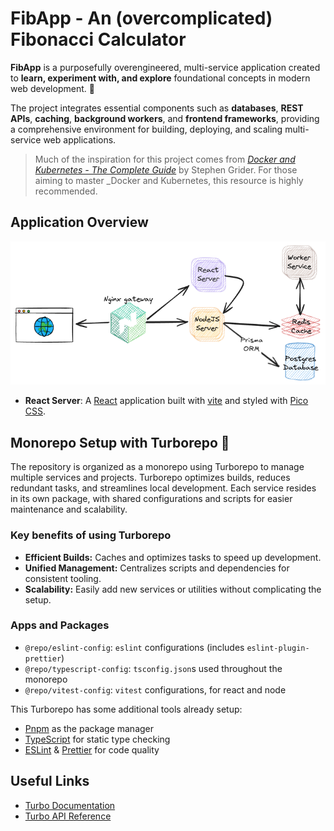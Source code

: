 # FibApp - An (overcomplicated) Fibonacci Calculator

**FibApp** is a purposefully overengineered, multi-service application created
to **learn, experiment with, and explore** foundational concepts in modern web
development. 🚀

The project integrates essential components such as **databases**, **REST
APIs**, **caching**, **background workers**, and **frontend frameworks**,
providing a comprehensive environment for building, deploying, and scaling
multi-service web applications.

> Much of the inspiration for this project comes from
> _[Docker and Kubernetes - The Complete Guide](https://www.udemy.com/course/docker-and-kubernetes-the-complete-guide)_
> by Stephen Grider. For those aiming to master \_Docker and Kubernetes, this
> resource is highly recommended.

## Application Overview

![architecture diagram](./images/architecture.excalidraw.png)

- **React Server**: A [React](https://react.dev/) application built with
  [vite](https://vite.dev/) and styled with [Pico CSS](https://picocss.com/).

## Monorepo Setup with Turborepo 📂

The repository is organized as a monorepo using Turborepo to manage multiple
services and projects. Turborepo optimizes builds, reduces redundant tasks, and
streamlines local development. Each service resides in its own package, with
shared configurations and scripts for easier maintenance and scalability.

### Key benefits of using Turborepo

- **Efficient Builds:** Caches and optimizes tasks to speed up development.
- **Unified Management:** Centralizes scripts and dependencies for consistent
  tooling.
- **Scalability:** Easily add new services or utilities without complicating the
  setup.

### Apps and Packages

- `@repo/eslint-config`: `eslint` configurations (includes
  `eslint-plugin-prettier`)
- `@repo/typescript-config`: `tsconfig.json`s used throughout the monorepo
- `@repo/vitest-config`: `vitest` configurations, for react and node

This Turborepo has some additional tools already setup:

- [Pnpm](https://pnpm.io/) as the package manager
- [TypeScript](https://www.typescriptlang.org/) for static type checking
- [ESLint](https://eslint.org/) & [Prettier](https://prettier.io) for code
  quality

## Useful Links

- [Turbo Documentation](https://turbo.build/repo/docs)
- [Turbo API Reference](https://turbo.build/repo/docs/reference)
